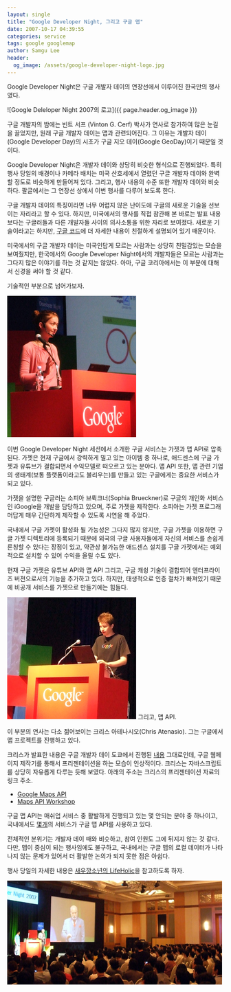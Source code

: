 ```yaml
---
layout: single
title: "Google Developer Night, 그리고 구글 맵"
date: 2007-10-17 04:39:55
categories: service
tags: google googlemap
author: Samgu Lee
header:
  og_image: /assets/google-developer-night-logo.jpg
---
```


Google Developer Night은 구글 개발자 데이의 연장선에서 이루어진 한국만의 행사였다.

![Google Deleloper Night 2007의 로고]({{ page.header.og_image }})

구글 개발자의 밤에는 빈트 서프 (Vinton G. Cerf) 박사가 연사로 참가하여 많은 눈길을 끌었지만, 원래 구글 개발자 데이는 맵과 관련되어진다. 그 이유는 개발자 데이(Google Developer Day)의 시초가 구글 지오 데이(Google GeoDay)이기 때문일 것이다.

Google Developer Night은 개발자 데이와 상당히 비슷한 형식으로 진행되었다. 특히 행사 당일의 배경이나 카메라 배치는 미국 산호세에서 열렸던 구글 개발자 데이와 완벽할 정도로 비슷하게 만들어져 있다. 그리고, 행사 내용의 수준 또한 개발자 데이와 비슷하다. 팔글에서는 그 연장선 상에서 이번 행사를 다루어 보도록 한다.

구글 개발자 데이의 특징이라면 너무 어렵지 않은 난이도에 구글의 새로운 기술을 선보이는 자리라고 할 수 있다. 하지만, 미국에서의 행사를 직접 참관해 본 바로는 발표 내용보다는 구글러들과 다른 개발자들 사이의 의사소통을 위한 자리로 보여졌다. 새로운 기술이라고는 하지만, [구글 코드](http://code.google.com)에 더 자세한 내용이 친절하게 설명되어 있기 때문이다.

미국에서의 구글 개발자 데이는 미국인답게 모르는 사람과는 상당히 친밀감있는 모습을 보여줬지만, 한국에서의 Google Developer Night에서의 개발자들은 모르는 사람과는 그다지 많은 이야기를 하는 것 같지는 않았다. 아마, 구글 코리아에서는 이 부분에 대해서 신경을 써야 할 것 같다.

기술적인 부분으로 넘어가보자.

![구글 가젯을 맞은 소피아옹](/assets/sophia-in-seoul.jpg)

이번 Google Developer Night 세션에서 소개한 구글 서비스는 가젯과 맵 API로 압축된다. 가젯은 현재 구글에서 강력하게 밀고 있는 아이템 중 하나로, 애드센스에 구글 가젯과 유튜브가 결합되면서 수익모델로 떠오르고 있는 분야다. 맵 API 또한, 맵 관련 기업의 생태계(보통 플랫폼이라고도 불리우는)를 만들고 있는 구글에게는 중요한 서비스가 되고 있다.

가젯을 설명한 구글러는 소피아 브뤽크너(Sophia Brueckner)로 구글의 개인화 서비스인 iGoogle을 개발을 담당하고 있으며, 주로 가젯을 제작한다. 소피아는 가젯 프로그래머답게 매우 간단하게 제작할 수 있도록 시연을 해 주었다.

국내에서 구글 가젯이 활성화 될 가능성은 그다지 많지 않지만, 구글 가젯을 이용하면 구글 가젯 디렉토리에 등록되기 때문에 외국의 구글 사용자들에게 자신의 서비스를 손쉽게 론칭할 수 있다는 장점이 있고, 약관상 불가능한 애드센스 설치를 구글 가젯에서는 예외적으로 설치할 수 있어 수익을 올릴 수도 있다.

현재 구글 가젯은 유튜브 API와 맵 API 그리고, 구글 캐슁 기술이 결합되어 엔터프라이즈 버젼으로서의 기능을 추가하고 있다. 하지만, 태생적으로 인증 절차가 빠져있기 때문에 비공개 서비스를 가젯으로 만들기에는 힘들다.

![맵 API를 맞은 크리스옹](/assets/chris-in-seoul.jpg)
그리고, 맵 API.

이 부분의 연사는 다소 젊어보이는 크리스 아테나시오(Chris Atenasio). 그는 구글에서 맵 프로젝트를 진행하고 있다.

크리스가 발표한 내용은 구글 개발자 데이 도쿄에서 진행된 [내용](http://atenasio.googlepages.com/gdd2007.html) 그대로인데, 구글 웹페이지 제작기를 통해서 프리젠테이션을 하는 모습이 인상적이다. 크리스는 자바스크립트를 상당히 자유롭게 다루는 듯해 보였다. 아래의 주소는 크리스의 프리젠테이션 자료의 링크 주소.

- [Google Maps API](http://atenasio.googlepages.com/gdn.html)
- [Maps API Workshop](http://atenasio.googlepages.com/gdn-examples.html)

구글 맵 API는 매쉬업 서비스 중 활발하게 진행되고 있는 몇 안되는 분야 중 하나이고, 국내에서도 [몇](http://www.tryvel.com)[개](http://www.wingbus.com/)의 서비스가 구글 맵 API를 사용하고 있다.

전체적인 분위기는 개발자 데이 때와 비슷하고, 참여 인원도 그에 뒤지지 않는 것 같다. 다만, 맵이 중심이 되는 행사임에도 불구하고, 국내에서는 구글 맵의 로컬 데이터가 나타나지 않는 문제가 있어서 더 활발한 논의가 되지 못한 점은 아쉽다.

행사 당일의 자세한 내용은 [새우깡소년의 LifeHolic](http://doyoubest.tistory.com/378)을 참고하도록 하자.

![Google Developer Night의 빈트 서프](/assets/vint-in-seoul.jpg)
